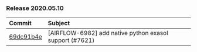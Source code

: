 

### Release 2020.05.10

| Commit                                                                                         | Subject                                                 |
|:-----------------------------------------------------------------------------------------------|:--------------------------------------------------------|
| [69dc91b4e](https://github.com/apache/airflow/commit/69dc91b4ef92d0f89abe097afd27bbe7ec2febd0) | [AIRFLOW-6982] add native python exasol support (#7621) |
